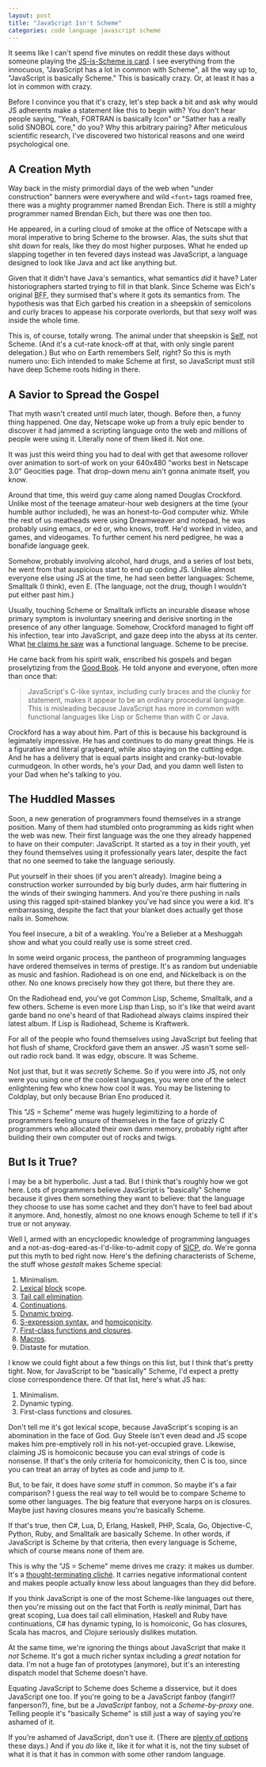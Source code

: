 ```yaml
---
layout: post
title: "JavaScript Isn't Scheme"
categories: code language javascript scheme
---
```


It seems like I can't spend five minutes on reddit these days without someone playing the [JS-is-Scheme is card](http://www.reddit.com/r/programming/comments/1g7gw7/the_angular_team_is_porting_angularjs_to_dart/cahzqav). I see everything from the innocuous, "JavaScript has a lot in common with Scheme", all the way up to, "JavaScript is basically Scheme." This is basically crazy. Or, at least it has a lot in common with crazy.

Before I convince you that it's crazy, let's step back a bit and ask why would JS adherents make a statement like this to begin with? You don't hear people saying, "Yeah, FORTRAN is basically Icon" or "Sather has a really solid SNOBOL core," do you? Why this arbitrary pairing? After meticulous scientific research, I've discovered two historical reasons and one weird psychological one.

## A Creation Myth

Way back in the misty primordial days of the web when "under construction" banners were everywhere and wild `<font>` tags roamed free, there was a mighty programmer named Brendan Eich. There is still a mighty programmer named Brendan Eich, but there was one then too.

He appeared, in a curling cloud of smoke at the office of Netscape with a moral imperative to bring Scheme to the browser. Alas, the suits shut that shit down for reals, like they do most higher purposes. What he ended up slapping together in ten fevered days instead was JavaScript, a language designed to look like Java and act like anything but.

Given that it didn't have Java's semantics, what semantics *did* it have? Later historiographers started trying to fill in that blank. Since Scheme was Eich's original <abbr title="best friend 4eva <3 <3 <3 ">BFF</abbr>, they surmised that's where it gots its semantics from. The hypothesis was that Eich garbed his creation in a sheepskin of semicolons and curly braces to appease his corporate overlords, but that sexy wolf was inside the whole time.

This is, of course, totally wrong. The animal under that sheepskin is [Self](http://selflanguage.org/), not Scheme. (And it's a cut-rate knock-off at that, with only single parent delegation.) But who on Earth remembers Self, right? So this is myth numero uno: Eich intended to make Scheme at first, so JavaScript must still have deep Scheme roots hiding in there.

## A Savior to Spread the Gospel

That myth wasn't created until much later, though. Before then, a funny thing happened. One day, Netscape woke up from a truly epic bender to discover it had jammed a scripting language onto the web and millions of people were using it. Literally none of them liked it. Not one.

It was just this weird thing you had to deal with get that awesome rollover over animation to sort-of work on your 640x480 "works best in Netscape 3.0" Geocities page. That drop-down menu ain't gonna animate itself, you know.

Around that time, this weird guy came along named Douglas Crockford. Unlike most of the teenage amateur-hour web designers at the time (your humble author included), he was an honest-to-God computer whiz. While the rest of us meatheads were using Dreamweaver and notepad, he was probably using emacs, or ed or, who knows, troff. He'd worked in video, and games, and videogames. To further cement his nerd pedigree, he was a bonafide language geek.

Somehow, probably involving alcohol, hard drugs, and a series of lost bets, he went from that auspicious start to end up coding JS. Unlike almost everyone else using JS at the time, he had seen better languages: Scheme, Smalltalk (I think), even E. (The language, not the drug, though I wouldn't put either past him.)

Usually, touching Scheme or Smalltalk inflicts an incurable disease whose primary symptom is involuntary sneering and derisive snorting in the presence of any other language. Somehow, Crockford managed to fight off his infection, tear into JavaScript, and gaze deep into the abyss at its center. What [he claims he saw](http://www.crockford.com/javascript/javascript.html) was a functional language. Scheme to be precise.

He came back from his spirit walk, enscribed his gospels and began proselytizing from the [Good Book](http://www.amazon.com/dp/0596517742). He told anyone and everyone, often more than once that:

> JavaScript's C-like syntax, including curly braces and the clunky for statement, makes it appear to be an ordinary procedural language. This is misleading because JavaScript has more in common with functional languages like Lisp or Scheme than with C or Java.

Crockford has a way about him. Part of this is because his background is legimately impressive. He has and continues to do many great things. He is a figurative and literal graybeard, while also staying on the cutting edge. And he has a delivery that is equal parts insight and cranky-but-lovable curmudgeon. In other words, he's your Dad, and you damn well listen to your Dad when he's talking to you.

## The Huddled Masses

Soon, a new generation of programmers found themselves in a strange position. Many of them had stumbled onto programming as kids right when the web was new. Their first language was the one they already happened to have on their computer: JavaScript. It started as a toy in their youth, yet they found themselves using it professionally years later, despite the fact that no one seemed to take the language seriously.

Put yourself in their shoes (if you aren't already). Imagine being a construction worker surrounded by big burly dudes, arm hair fluttering in the winds of their swinging hammers. And you're there pushing in nails using this ragged spit-stained blankey you've had since you were a kid. It's embarrassing, despite the fact that your blanket does actually get those nails in. Somehow.

You feel insecure, a bit of a weakling. You're a Belieber at a Meshuggah show and what you could really use is some street cred.

In some weird organic process, the pantheon of programming languages have ordered themselves in terms of prestige. It's as random but undeniable as music and fashion. Radiohead is on one end, and Nickelback is on the other. No one knows precisely how they got there, but there they are.

On the Radiohead end, you've got Common Lisp, Scheme, Smalltalk, and a few others. Scheme is even more Lisp than Lisp, so it's like that weird avant garde band no one's heard of that Radiohead always claims inspired their latest album. If Lisp is Radiohead, Scheme is Kraftwerk.

For all of the people who found themselves using JavaScript but feeling that hot flush of shame, Crockford gave them an answer. JS wasn't some sell-out radio rock band. It was edgy, obscure. It was Scheme.

Not just that, but it was *secretly* Scheme. So if you were into JS, not only were you using one of the coolest languages, you were one of the select enlightening few who knew how cool it was. You may be listening to Coldplay, but only because Brian Eno produced it.

This "JS = Scheme" meme was hugely legimitizing to a horde of programmers feeling unsure of themselves in the face of grizzly C programmers who allocated their own damn memory, probably right after building their own computer out of rocks and twigs.

## But Is it True?

I may be a bit hyperbolic. Just a tad. But I think that's roughly how we got here. Lots of programmers believe JavaScript is "basically" Scheme because it gives them something they want to believe: that the language they choose to use has some cachet and they don't have to feel bad about it anymore. And, honestly, almost no one knows enough Scheme to tell if it's true or not anyway.

Well I, armed with an encyclopedic knowledge of programming languages and a not-as-dog-eared-as-I'd-like-to-admit copy of [SICP](http://mitpress.mit.edu/sicp/), *do*. We're gonna put this myth to bed right now. Here's the defining characterists of Scheme, the stuff whose *gestalt* makes Scheme special:

1. Minimalism.
1. [Lexical](http://c2.com/cgi/wiki?LexicalScoping) [block](http://docs.racket-lang.org/reference/let.html) scope.
1. [Tail call elimination](http://stackoverflow.com/questions/310974/what-is-tail-call-optimization).
1. [Continuations](http://lambda-the-ultimate.org/node/86).
1. [Dynamic typing](http://c2.com/cgi/wiki?TypingQuadrant).
1. [S-expression syntax](https://en.wikipedia.org/wiki/S-expression), and [homoiconicity](http://calculist.org/blog/2012/04/17/homoiconicity-isnt-the-point/).
1. [First-class functions and closures](http://en.wikipedia.org/wiki/Closure_(computer_science)).
1. [Macros](http://c2.com/cgi/wiki?SchemeMacroExamples).
1. Distaste for mutation.

I know we could fight about a few things on this list, but I think that's pretty tight. Now, for JavaScript to be "basically" Scheme, I'd expect a pretty close correspondence there. Of that list, here's what JS has:

1. Minimalism.
1. Dynamic typing.
1. First-class functions and closures.

Don't tell me it's got lexical scope, because JavaScript's scoping is an abomination in the face of God. Guy Steele isn't even dead and JS scope makes him pre-emptively roll in his not-yet-occupied grave. Likewise, claiming JS is homoiconic because you can eval strings of code is nonsense. If that's the only criteria for homoiconicity, then C is too, since you can treat an array of bytes as code and jump to it.

But, to be fair, it does have *some* stuff in common. So maybe it's a fair comparison? I guess the real way to tell would be to compare Scheme to some other languages. The big feature that everyone harps on is closures. Maybe just having closures means you're basically Scheme.

If that's true, then C#, Lua, D, Erlang, Haskell, PHP, Scala, Go, Objective-C, Python, Ruby, and Smalltalk are basically Scheme. In other words, if JavaScript is Scheme by that criteria, then every language is Scheme, which of course means none of them are.

This is why the "JS = Scheme" meme drives me crazy: it makes us dumber. It's a [thought-terminating cliché](http://en.wikipedia.org/wiki/Thought-terminating_clich%C3%A9). It carries negative informational content and makes people actually know less about languages than they did before.

If you think JavaScript is one of the most Scheme-like languages out there, then you're missing out on the fact that Forth is *really* minimal, Dart has great scoping, Lua does tail call elimination, Haskell and Ruby have continuations, C# has dynamic typing, Io is homoiconic, Go has closures, Scala has macros, and Clojure seriously dislikes mutation.

At the same time, we're ignoring the things about JavaScript that make it *not* Scheme. It's got a much richer syntax including a *great* notation for data. I'm not a huge fan of prototypes (anymore), but it's an interesting dispatch model that Scheme doesn't have.

Equating JavaScript to Scheme does Scheme a disservice, but it does JavaScript one too. If you're going to be a JavaScript fanboy (fangirl? fanperson?), fine, but be a *JavaScript* fanboy, not a *Scheme-by-proxy* one. Telling people it's "basically Scheme" is still just a way of saying you're ashamed of it.

If you're ashamed of JavaScript, don't use it. (There are [plenty of options](https://github.com/jashkenas/coffee-script/wiki/List-of-languages-that-compile-to-JS) these days.) And if you *do* like it, like it for what it is, not the tiny subset of what it is that it has in common with some other random language.
